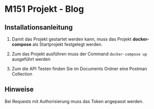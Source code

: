 # M151 Projekt - Blog

## Installationsanleitung

1. Damit das Projekt gestartet werden kann, muss das Projekt
**docker-compose** als Startprojekt festgelegt werden.

2. Zum das Projekt ausführen muss der Command
`docker-compose up` ausgeführt werden

3. Zum die API Testen finden Sie im Documents Ordner
eine Postman Collection

## Hinweise

Bei Requests mit Authorisierung muss das Token angepasst werden.

